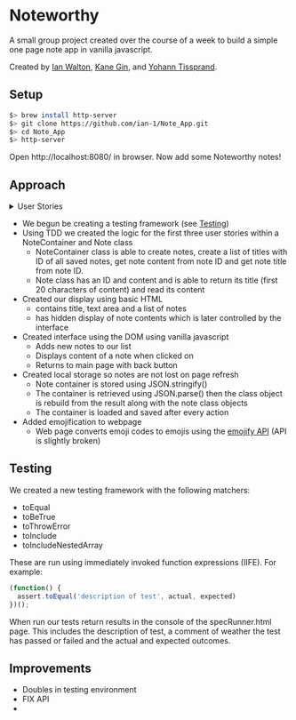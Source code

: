 # Noteworthy

A small group project created over the course of a week to build a simple one page note app in vanilla javascript.

Created by [Ian Walton](https://github.com/ian-1), [Kane Gin](https://github.com/KaneG9), and [Yohann Tissprand](https://github.com/YohannTisserand). 

## Setup

```sh
$> brew install http-server
$> git clone https://github.com/ian-1/Note_App.git
$> cd Note_App
$> http-server
```

Open http://localhost:8080/ in browser. Now add some Noteworthy notes!

## Approach

<details>
<summary>User Stories</summary>
As a programmer
So I can find the one I want
I can see a list of my notes, where each note is abbreviated to the first 20 characters

As a programmer
So I can record something I need to remember
I can create a new note

As a programmer
So I can see all the information in the note
I can see the full text of an individual note on its own page

As a programmer
So I can record notes with fun little pictures
I can use shortcodes like `:fire:` that get converted into emojis like 🔥

As a programmer
So I can remember what I took down
I can refresh the page and still see my notes

</details>  

* We begun be creating a testing framework (see [Testing](#Testing))
* Using TDD we created the logic for the first three user stories within a NoteContainer and Note class
  * NoteContainer class is able to create notes, create a list of titles with ID of all saved notes, get note content from note ID and get note title from note ID.
  * Note class has an ID and content and is able to return its title (first 20 characters of content) and read its content
* Created our display using basic HTML
  * contains title, text area and a list of notes
  * has hidden display of note contents which is later controlled by the interface
* Created interface using the DOM using vanilla javascript
  * Adds new notes to our list
  * Displays content of a note when clicked on
  * Returns to main page with back button
* Created local storage so notes are not lost on page refresh
  * Note container is stored using JSON.stringify()
  * The container is retrieved using JSON.parse() then the class object is rebuild from the result along with the note class objects
  * The container is loaded and saved after every action
* Added emojification to webpage
  * Web page converts emoji codes to emojis using the [emojify API](https://makers-emojify.herokuapp.com/) (API is slightly broken)
## Testing

We created a new testing framework with the following matchers:

* toEqual
* toBeTrue
* toThrowError
* toInclude
* toIncludeNestedArray

These are run using immediately invoked function expressions (IIFE). For example:

```javascript
(function() {
  assert.toEqual('description of test', actual, expected)
})();
```

When run our tests return results in the console of the specRunner.html page. This includes the description of test, a comment of weather the test has passed or failed and the actual and expected outcomes.

## Improvements

* Doubles in testing environment
* FIX API
* 



